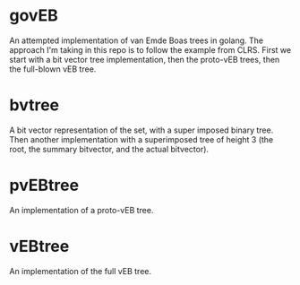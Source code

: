 govEB
=====

An attempted implementation of van Emde Boas trees in golang. The approach I'm taking in this repo is to follow the example from CLRS. First we start with a bit vector tree implementation, then the proto-vEB trees, then the full-blown vEB tree.


bvtree
===

A bit vector representation of the set, with a super imposed binary tree. Then another implementation with a superimposed tree of height 3 (the root, the summary bitvector, and the actual bitvector).


pvEBtree
===

An implementation of a proto-vEB tree.


vEBtree
===

An implementation of the full vEB tree.

